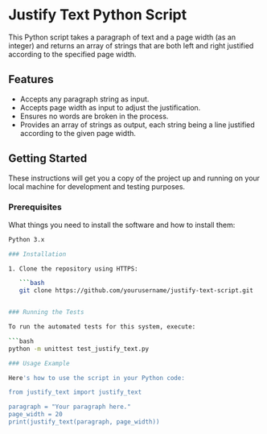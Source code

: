 # Justify Text Python Script

This Python script takes a paragraph of text and a page width (as an integer) and returns an array of strings that are both left and right justified according to the specified page width.

## Features

- Accepts any paragraph string as input.
- Accepts page width as input to adjust the justification.
- Ensures no words are broken in the process.
- Provides an array of strings as output, each string being a line justified according to the given page width.

## Getting Started

These instructions will get you a copy of the project up and running on your local machine for development and testing purposes.

### Prerequisites

What things you need to install the software and how to install them:

```bash
Python 3.x

### Installation

1. Clone the repository using HTTPS:

   ```bash
   git clone https://github.com/yourusername/justify-text-script.git


### Running the Tests

To run the automated tests for this system, execute:

```bash
python -m unittest test_justify_text.py

### Usage Example

Here's how to use the script in your Python code:

from justify_text import justify_text

paragraph = "Your paragraph here."
page_width = 20
print(justify_text(paragraph, page_width))
